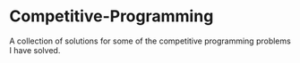 Competitive-Programming
=======================

A collection of solutions for some of the competitive programming problems I have solved.